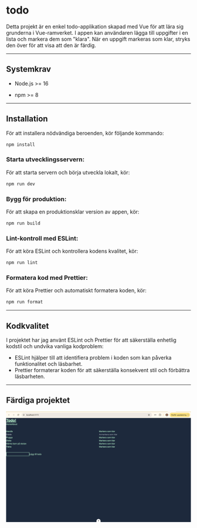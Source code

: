 # todo
Detta projekt är en enkel todo-applikation skapad med Vue för att lära sig grunderna i Vue-ramverket. I appen kan användaren lägga till uppgifter i en lista och markera dem som "klara". När en uppgift markeras som klar, stryks den över för att visa att den är färdig.

---
## Systemkrav

- Node.js >= 16

- npm >= 8

---
## Installation
För att installera nödvändiga beroenden, kör följande kommando:
```sh
npm install
```

### Starta utvecklingsservern:
För att starta servern och börja utveckla lokalt, kör:
```sh
npm run dev
```

### Bygg för produktion:
För att skapa en produktionsklar version av appen, kör:
```sh
npm run build
```

### Lint-kontroll med ESLint:
För att köra ESLint och kontrollera kodens kvalitet, kör:
```sh
npm run lint
```
### Formatera kod med Prettier:
För att köra Prettier och automatiskt formatera koden, kör:
```sh
npm run format
```
---
## Kodkvalitet
I projektet har jag använt ESLint och Prettier för att säkerställa enhetlig kodstil och undvika vanliga kodproblem:

- ESLint hjälper till att identifiera problem i koden som kan påverka funktionalitet och läsbarhet.
- Prettier formaterar koden för att säkerställa konsekvent stil och förbättra läsbarheten.

---
## Färdiga projektet
![Desktop](src/img/todo.png)
